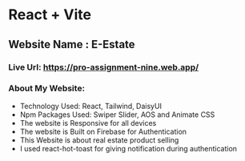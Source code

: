 # React + Vite

## Website Name : E-Estate

### Live Url: https://pro-assignment-nine.web.app/

### About My Website:

- Technology Used: React, Tailwind, DaisyUI
- Npm Packages Used: Swiper Slider, AOS and Animate CSS
- The website is Responsive for all devices
- The website is Built on Firebase for Authentication
- This Website is about real estate product selling
- I used react-hot-toast for giving notification during authentication
